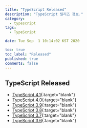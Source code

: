 ```yaml
---
title: "TypeScript Released"
description: "TypeScript 릴리즈 정보."
category:
  - typescript 
tags:
  - TypeScript

date: Tue Sep  1 10:14:02 KST 2020

toc: true
toc_label: "Released"
published: true
comments: false
---
```


## TypeScript Released


* [TypeScript 4.1](https://devblogs.microsoft.com/typescript/announcing-typescript-4-1/ "TypeScript 4.1"){:target="blank"}
* [TypeScript 4.0](https://devblogs.microsoft.com/typescript/announcing-typescript-4-0/ "TypeScript 4.0"){:target="blank"}
* [TypeScript 3.9](https://devblogs.microsoft.com/typescript/announcing-typescript-3-9/ "TypeScript 3.9"){:target="blank"}
* [TypeScript 3.8](https://devblogs.microsoft.com/typescript/announcing-typescript-3-8/ "TypeScript 3.8"){:target="blank"}
* [TypeScript 3.7](https://devblogs.microsoft.com/typescript/announcing-typescript-3-7/ "TypeScript 3.7"){:target="blank"}
* [TypeScript 3.6](https://devblogs.microsoft.com/typescript/announcing-typescript-3-6/ "TypeScript 3.6"){:target="blank"}
